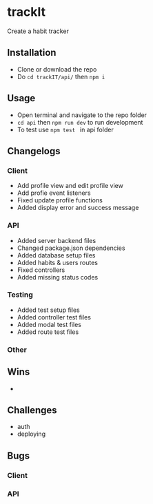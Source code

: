 # trackIt
Create a habit tracker

## Installation
- Clone or download the repo
- Do ```cd trackIT/api/``` then ```npm i```

## Usage
- Open terminal and navigate to the repo folder
- ```cd api``` then ```npm run dev``` to run development
- To test use ```npm test ``` in api folder

## Changelogs
### Client
- Add profile view and edit profile view
- Add profie event listeners
- Fixed update profile functions 
- Added display error and success message

### API
- Added server backend files
- Changed package.json dependencies 
- Added database setup files
- Added habits & users routes
- Fixed controllers
- Added missing status codes

### Testing
- Added test setup files
- Added controller test files
- Added modal test files
- Added route test files

### Other

## Wins 
- 

## Challenges
- auth
- deploying

## Bugs
### Client

### API
